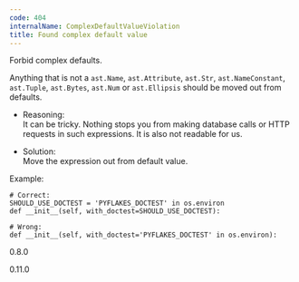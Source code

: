```yaml
---
code: 404
internalName: ComplexDefaultValueViolation
title: Found complex default value
---
```


Forbid complex defaults.

Anything that is not a `ast.Name`, `ast.Attribute`, `ast.Str`,
`ast.NameConstant`, `ast.Tuple`, `ast.Bytes`, `ast.Num` or
`ast.Ellipsis` should be moved out from defaults.

  - Reasoning:  
    It can be tricky. Nothing stops you from making database calls or
    HTTP requests in such expressions. It is also not readable for us.

  - Solution:  
    Move the expression out from default value.

Example:

    # Correct:
    SHOULD_USE_DOCTEST = 'PYFLAKES_DOCTEST' in os.environ
    def __init__(self, with_doctest=SHOULD_USE_DOCTEST):
    
    # Wrong:
    def __init__(self, with_doctest='PYFLAKES_DOCTEST' in os.environ):

<div class="versionadded">

0.8.0

</div>

<div class="versionchanged">

0.11.0

</div>